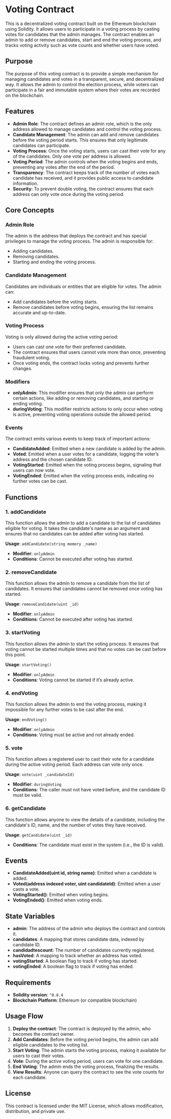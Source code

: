 # Voting Contract

This is a decentralized voting contract built on the Ethereum blockchain using Solidity. It allows users to participate in a voting process by casting votes for candidates that the admin manages. The contract enables an admin to add or remove candidates, start and end the voting process, and tracks voting activity such as vote counts and whether users have voted.

## Purpose

The purpose of this voting contract is to provide a simple mechanism for managing candidates and votes in a transparent, secure, and decentralized way. It allows the admin to control the election process, while voters can participate in a fair and immutable system where their votes are recorded on the blockchain.

## Features

- **Admin Role**: The contract defines an admin role, which is the only address allowed to manage candidates and control the voting process.
- **Candidate Management**: The admin can add and remove candidates before the voting period starts. This ensures that only legitimate candidates can participate.
- **Voting Process**: Once the voting starts, users can cast their vote for any of the candidates. Only one vote per address is allowed.
- **Voting Period**: The admin controls when the voting begins and ends, preventing any votes after the end of the period.
- **Transparency**: The contract keeps track of the number of votes each candidate has received, and it provides public access to candidate information.
- **Security**: To prevent double voting, the contract ensures that each address can only vote once during the voting period.

## Core Concepts

### Admin Role

The admin is the address that deploys the contract and has special privileges to manage the voting process. The admin is responsible for:
- Adding candidates.
- Removing candidates.
- Starting and ending the voting process.

### Candidate Management

Candidates are individuals or entities that are eligible for votes. The admin can:
- Add candidates before the voting starts.
- Remove candidates before voting begins, ensuring the list remains accurate and up-to-date.

### Voting Process

Voting is only allowed during the active voting period:
- Users can cast one vote for their preferred candidate.
- The contract ensures that users cannot vote more than once, preventing fraudulent voting.
- Once voting ends, the contract locks voting and prevents further changes.

### Modifiers

- **onlyAdmin**: This modifier ensures that only the admin can perform certain actions, like adding or removing candidates, and starting or ending voting.
- **duringVoting**: This modifier restricts actions to only occur when voting is active, preventing voting operations outside the allowed period.

### Events

The contract emits various events to keep track of important actions:
- **CandidateAdded**: Emitted when a new candidate is added by the admin.
- **Voted**: Emitted when a user votes for a candidate, logging the voter’s address and the chosen candidate ID.
- **VotingStarted**: Emitted when the voting process begins, signaling that users can now vote.
- **VotingEnded**: Emitted when the voting process ends, indicating no further votes can be cast.

## Functions

### 1. **addCandidate**

This function allows the admin to add a candidate to the list of candidates eligible for voting. It takes the candidate's name as an argument and ensures that no candidates can be added after voting has started.

**Usage**: `addCandidate(string memory _name)`

- **Modifier**: `onlyAdmin`
- **Conditions**: Cannot be executed after voting has started.

### 2. **removeCandidate**

This function allows the admin to remove a candidate from the list of candidates. It ensures that candidates cannot be removed once voting has started.

**Usage**: `removeCandidate(uint _id)`

- **Modifier**: `onlyAdmin`
- **Conditions**: Cannot be executed after voting has started.

### 3. **startVoting**

This function allows the admin to start the voting process. It ensures that voting cannot be started multiple times and that no votes can be cast before this point.

**Usage**: `startVoting()`

- **Modifier**: `onlyAdmin`
- **Conditions**: Voting cannot be started if it’s already active.

### 4. **endVoting**

This function allows the admin to end the voting process, making it impossible for any further votes to be cast after the end.

**Usage**: `endVoting()`

- **Modifier**: `onlyAdmin`
- **Conditions**: Voting must be active and not already ended.

### 5. **vote**

This function allows a registered user to cast their vote for a candidate during the active voting period. Each address can vote only once.

**Usage**: `vote(uint _candidateId)`

- **Modifier**: `duringVoting`
- **Conditions**: The caller must not have voted before, and the candidate ID must be valid.

### 6. **getCandidate**

This function allows anyone to view the details of a candidate, including the candidate's ID, name, and the number of votes they have received.

**Usage**: `getCandidate(uint _id)`

- **Conditions**: The candidate must exist in the system (i.e., the ID is valid).

## Events

- **CandidateAdded(uint id, string name)**: Emitted when a candidate is added.
- **Voted(address indexed voter, uint candidateId)**: Emitted when a user casts a vote.
- **VotingStarted()**: Emitted when voting begins.
- **VotingEnded()**: Emitted when voting ends.

## State Variables

- **admin**: The address of the admin who deploys the contract and controls it.
- **candidates**: A mapping that stores candidate data, indexed by candidate ID.
- **candidadtescount**: The number of candidates currently registered.
- **hasVoted**: A mapping to track whether an address has voted.
- **votingStarted**: A boolean flag to track if voting has started.
- **votingEnded**: A boolean flag to track if voting has ended.

## Requirements

- **Solidity version**: `^0.8.4`
- **Blockchain Platform**: Ethereum (or compatible blockchain)

## Usage Flow

1. **Deploy the contract**: The contract is deployed by the admin, who becomes the contract owner.
2. **Add Candidates**: Before the voting period begins, the admin can add eligible candidates to the voting list.
3. **Start Voting**: The admin starts the voting process, making it available for users to cast their votes.
4. **Vote**: During the active voting period, users can vote for one candidate.
5. **End Voting**: The admin ends the voting process, finalizing the results.
6. **View Results**: Anyone can query the contract to see the vote counts for each candidate.

## License

This contract is licensed under the MIT License, which allows modification, distribution, and private use.

